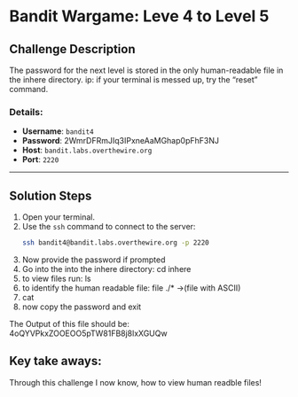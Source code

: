 # Bandit Wargame: Leve 4 to Level 5

## Challenge Description
The password for the next level is stored in the only human-readable file in the inhere directory. 
ip: if your terminal is messed up, try the “reset” command.




### Details:
- **Username**: `bandit4`
- **Password**: 2WmrDFRmJIq3IPxneAaMGhap0pFhF3NJ
- **Host**: `bandit.labs.overthewire.org`
- **Port**: `2220`

---

## Solution Steps

1. Open your terminal.
2. Use the `ssh` command to connect to the server:
   ```bash
   ssh bandit4@bandit.labs.overthewire.org -p 2220
3. Now provide the password if prompted
4. Go into the into the inhere directory: cd inhere
5. to view files run: ls
6. to identify the human readable file: file ./* ->(file with ASCII)
8. cat <human readable file>
7. now copy the password and exit

The Output of this file should be: 4oQYVPkxZOOEOO5pTW81FB8j8lxXGUQw


## Key take aways:
Through this challenge I now know, how to view  human readble files!
